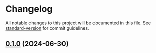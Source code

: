 # Changelog

All notable changes to this project will be documented in this file. See [standard-version](https://github.com/conventional-changelog/standard-version) for commit guidelines.

## [0.1.0](https://github.com/shinjith-dev/pomtick/compare/v0.1.1...v0.1.0) (2024-06-30)

